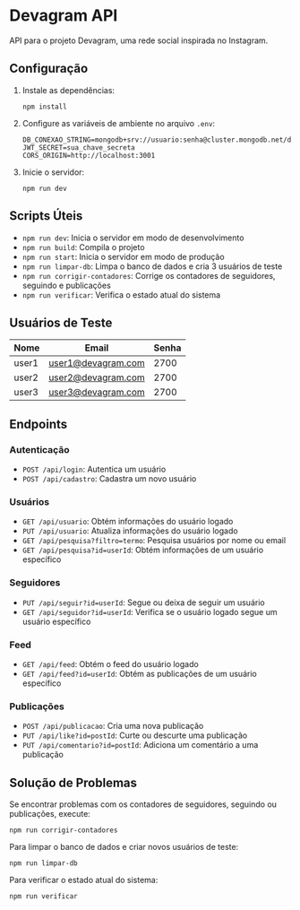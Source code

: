 # Devagram API

API para o projeto Devagram, uma rede social inspirada no Instagram.

## Configuração

1. Instale as dependências:
   ```
   npm install
   ```

2. Configure as variáveis de ambiente no arquivo `.env`:
   ```
   DB_CONEXAO_STRING=mongodb+srv://usuario:senha@cluster.mongodb.net/devagram
   JWT_SECRET=sua_chave_secreta
   CORS_ORIGIN=http://localhost:3001
   ```

3. Inicie o servidor:
   ```
   npm run dev
   ```

## Scripts Úteis

- `npm run dev`: Inicia o servidor em modo de desenvolvimento
- `npm run build`: Compila o projeto
- `npm run start`: Inicia o servidor em modo de produção
- `npm run limpar-db`: Limpa o banco de dados e cria 3 usuários de teste
- `npm run corrigir-contadores`: Corrige os contadores de seguidores, seguindo e publicações
- `npm run verificar`: Verifica o estado atual do sistema

## Usuários de Teste

| Nome  | Email               | Senha |
|-------|---------------------|-------|
| user1 | user1@devagram.com  | 2700  |
| user2 | user2@devagram.com  | 2700  |
| user3 | user3@devagram.com  | 2700  |

## Endpoints

### Autenticação
- `POST /api/login`: Autentica um usuário
- `POST /api/cadastro`: Cadastra um novo usuário

### Usuários
- `GET /api/usuario`: Obtém informações do usuário logado
- `PUT /api/usuario`: Atualiza informações do usuário logado
- `GET /api/pesquisa?filtro=termo`: Pesquisa usuários por nome ou email
- `GET /api/pesquisa?id=userId`: Obtém informações de um usuário específico

### Seguidores
- `PUT /api/seguir?id=userId`: Segue ou deixa de seguir um usuário
- `GET /api/seguidor?id=userId`: Verifica se o usuário logado segue um usuário específico

### Feed
- `GET /api/feed`: Obtém o feed do usuário logado
- `GET /api/feed?id=userId`: Obtém as publicações de um usuário específico

### Publicações
- `POST /api/publicacao`: Cria uma nova publicação
- `PUT /api/like?id=postId`: Curte ou descurte uma publicação
- `PUT /api/comentario?id=postId`: Adiciona um comentário a uma publicação

## Solução de Problemas

Se encontrar problemas com os contadores de seguidores, seguindo ou publicações, execute:
```
npm run corrigir-contadores
```

Para limpar o banco de dados e criar novos usuários de teste:
```
npm run limpar-db
```

Para verificar o estado atual do sistema:
```
npm run verificar
```